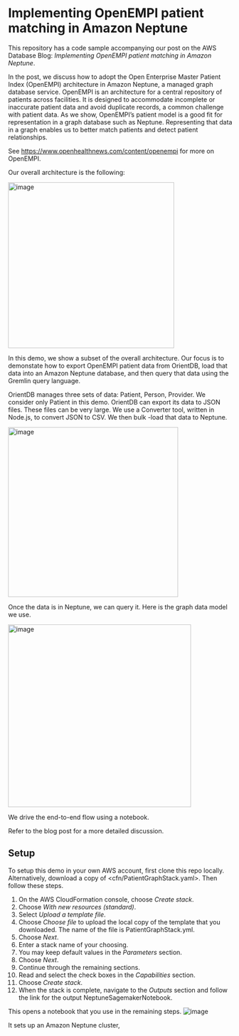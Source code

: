 # Implementing OpenEMPI patient matching in Amazon Neptune

This repository has a code sample accompanying our post on the AWS Database Blog: *Implementing OpenEMPI patient matching in Amazon Neptune*.

In the post, we discuss how to adopt the Open Enterprise Master Patient Index (OpenEMPI) architecture in Amazon Neptune, a managed graph database service. OpenEMPI is an architecture for a central repository of patients across facilities. It is designed to accommodate incomplete or inaccurate patient data and avoid duplicate records, a common challenge with patient data. As we show, OpenEMPI’s patient model is a good fit for representation in a graph database such as Neptune. Representing that data in a graph enables us to better match patients and detect patient relationships.

See <https://www.openhealthnews.com/content/openempi> for more on OpenEMPI.

Our overall architecture is the following:

<img width="373" alt="image" src="https://github.com/aws-samples/neptune-open-empi-migration/assets/9324867/b22884a9-362d-47c1-9132-e8a2ecee5063">

In this demo, we show a subset of the overall architecture. Our focus is to demonstate how to export OpenEMPI patient data from OrientDB, load that data into an Amazon Neptune database, and then query that data using the Gremlin query language. 

OrientDB manages three sets of data: Patient, Person, Provider. We consider only Patient in this demo. OrientDB can export its data to JSON files. These files can be very large. We use a Converter tool, written in Node.js, to convert JSON to CSV. We then bulk -load that data to Neptune.

<img width="382" alt="image" src="https://github.com/aws-samples/neptune-open-empi-migration/assets/9324867/4a81e83a-ff49-48fc-914b-fbfa7d7a441e">

Once the data is in Neptune, we can query it.  Here is the graph data model we use.

<img width="411" alt="image" src="https://github.com/aws-samples/neptune-open-empi-migration/assets/9324867/b8a1dc06-25d4-465d-8a86-9d09ea4f9771">

We drive the end-to-end flow using a notebook. 

Refer to the blog post for a more detailed discussion. 

## Setup
To setup this demo in your own AWS account, first clone this repo locally. Alternatively, download a copy of <cfn/PatientGraphStack.yaml>. Then follow these steps.

1. On the AWS CloudFormation console, choose *Create stack*.
2. Choose *With new resources (standard)*.
3. Select *Upload a template file*.  
4. Choose *Choose file* to upload the local copy of the template that you downloaded. The name of the file is PatientGraphStack.yml.
5. Choose *Next*.
6. Enter a stack name of your choosing. 
7. You may keep default values in the *Parameters* section.
8. Choose *Next*.
9. Continue through the remaining sections.
10. Read and select the check boxes in the *Capabilities* section.
11. Choose *Create stack*.
12. When the stack is complete, navigate to the *Outputs* section and follow the link for the output NeptuneSagemakerNotebook. 

This opens a notebook that you use in the remaining steps.
![image](https://github.com/aws-samples/neptune-open-empi-migration/assets/9324867/b887d450-a4f0-4c91-bddb-0395a8d096cb)





It sets up an Amazon Neptune cluster,
